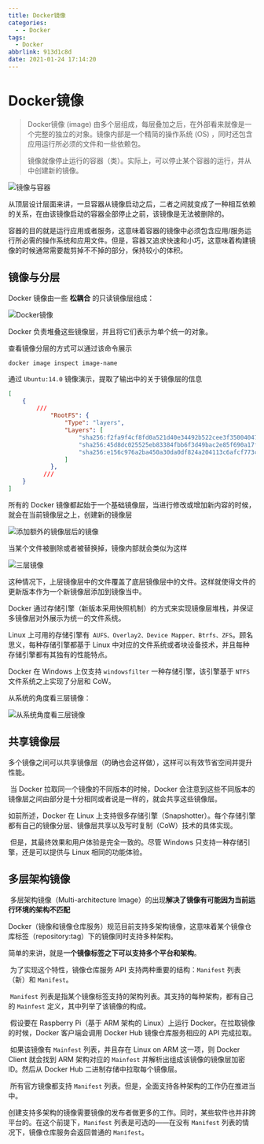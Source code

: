 ```yaml
---
title: Docker镜像
categories:
  - - Docker
tags:
  - Docker
abbrlink: 913d1c8d
date: 2021-01-24 17:14:20
---
```

# Docker镜像

> Docker镜像 (image) 由多个层组成，每层叠加之后，在外部看来就像是一个完整的独立的对象。镜像内部是一个精简的操作系统 (OS) ，同时还包含应用运行所必须的文件和一些依赖包。
>
> 镜像就像停止运行的容器（类）。实际上，可以停止某个容器的运行，并从中创建新的镜像。



![镜像与容器](https:img.varsion.cn/blog-img/20210124172746.gif)

从顶层设计层面来讲，一旦容器从镜像启动之后，二者之间就变成了一种相互依赖的关系，在由该镜像启动的容器全部停止之前，该镜像是无法被删除的。

容器的目的就是运行应用或者服务，这意味着容器的镜像中必须包含应用/服务运行所必需的操作系统和应用文件。但是，容器又追求快速和小巧，这意味着构建镜像的时候通常需要裁剪掉不不掉的部分，保持较小的体积。

## 镜像与分层

Docker 镜像由一些 **松耦合** 的只读镜像层组成：

![Docker镜像](https:img.varsion.cn/blog-img/20210124174222.gif)

Docker 负责堆叠这些镜像层，并且将它们表示为单个统一的对象。

查看镜像分层的方式可以通过该命令展示

```shell
docker image inspect image-name
```

通过 `Ubuntu:14.0` 镜像演示，提取了输出中的关于镜像层的信息

```json
[
    {
       	///
            "RootFS": {
                "Type": "layers",
                "Layers": [
                    "sha256:f2fa9f4cf8fd0a521d40e34492b522cee3f35004047e617c75fadeb8bfd1e6b7",
                    "sha256:45d8dc025525eb83384fbb6f3d49bac2e85f690a17f7fc9ab4d013e7236703bd",
                    "sha256:e156c976a2ba450a30da0df824a204113c6afcf773cb09bfa186f88cd63f19dd"
                ]
            },
          ///
    }
]
```

所有的 Docker 镜像都起始于一个基础镜像层，当进行修改或增加新内容的时候，就会在当前镜像层之上，创建新的镜像层

![添加额外的镜像层后的镜像](https:img.varsion.cn/blog-img/20210124182408.gif)

当某个文件被删除或者被替换掉，镜像内部就会类似为这样

![三层镜像](https:img.varsion.cn/blog-img/20210124182930.gif)

这种情况下，上层镜像层中的文件覆盖了底层镜像层中的文件。这样就使得文件的更新版本作为一个新镜像层添加到镜像当中。

Docker 通过存储引擎（新版本采用快照机制）的方式来实现镜像层堆栈，并保证多镜像层对外展示为统一的文件系统。

Linux 上可用的存储引擎有` AUFS、Overlay2、Device Mapper、Btrfs、ZFS`。顾名思义，每种存储引擎都基于 Linux 中对应的文件系统或者块设备技术，并且每种存储引擎都有其独有的性能特点。

Docker 在 Windows 上仅支持 `windowsfilter` 一种存储引擎，该引擎基于 `NTFS` 文件系统之上实现了分层和 CoW。

从系统的角度看三层镜像：

![从系统角度看三层镜像](https:img.varsion.cn/blog-img/20210124183603.gif)

## 共享镜像层

​	多个镜像之间可以共享镜像层（的确也会这样做），这样可以有效节省空间并提升性能。

​	当 Docker 拉取同一个镜像的不同版本的时候，Docker 会注意到这些不同版本的镜像层之间由部分是十分相同或者说是一样的，就会共享这些镜像层。

如前所述，Docker 在 Linux 上支持很多存储引擎（Snapshotter）。每个存储引擎都有自己的镜像分层、镜像层共享以及写时复制（CoW）技术的具体实现。

​	但是，其最终效果和用户体验是完全一致的。尽管 Windows 只支持一种存储引擎，还是可以提供与 Linux 相同的功能体验。

## 多层架构镜像

​	多层架构镜像（Multi-architecture Image）的出现**解决了镜像有可能因为当前运行环境的架构不匹配**

​	Docker（镜像和镜像仓库服务）规范目前支持多架构镜像，这意味着某个镜像仓库标签（repository:tag）下的镜像同时支持多种架构。

​	简单的来讲，就是**一个镜像标签之下可以支持多个平台和架构**。

​	为了实现这个特性，镜像仓库服务 API 支持两种重要的结构：`Manifest` 列表（新）和 `Manifest`。

​	`Manifest` 列表是指某个镜像标签支持的架构列表。其支持的每种架构，都有自己的 `Mainfest` 定义，其中列举了该镜像的构成。

​	假设要在 Raspberry Pi（基于 ARM 架构的 Linux）上运行 Docker。在拉取镜像的时候，Docker 客户端会调用 Docker Hub 镜像仓库服务相应的 API 完成拉取。

​	如果该镜像有 `Mainfest` 列表，并且存在 Linux on ARM 这一项，则 Docker Client 就会找到 ARM 架构对应的 `Mainfest` 并解析出组成该镜像的镜像层加密 ID。然后从 Docker Hub 二进制存储中拉取每个镜像层。

​	所有官方镜像都支持 `Manifest` 列表。但是，全面支持各种架构的工作仍在推进当中。

​	创建支持多架构的镜像需要镜像的发布者做更多的工作。同时，某些软件也并非跨平台的。在这个前提下，`Manifest` 列表是可选的——在没有 `Manifest` 列表的情况下，镜像仓库服务会返回普通的 `Manifest`。